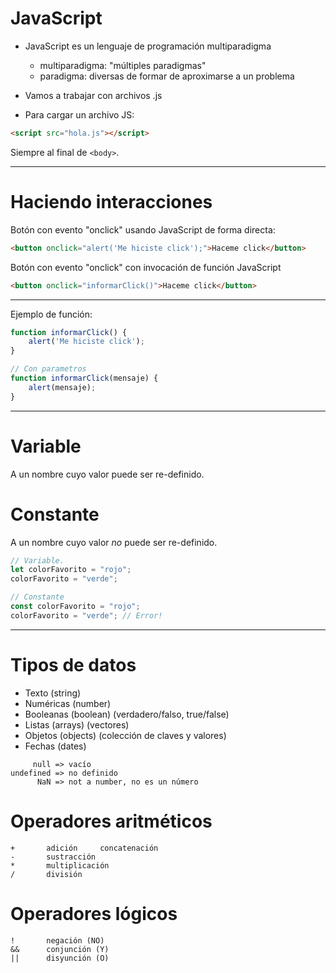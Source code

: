 # JavaScript

- JavaScript es un lenguaje de programación multiparadigma
    - multiparadigma: "múltiples paradigmas"
    - paradigma: diversas de formar de aproximarse a un problema

- Vamos a trabajar con archivos .js
- Para cargar un archivo JS:

```html
<script src="hola.js"></script>
```

Siempre al final de `<body>`.

-------------------------------------

# Haciendo interacciones

Botón con evento "onclick" usando JavaScript de forma directa:

```html
<button onclick="alert('Me hiciste click');">Haceme click</button>
```

Botón con evento "onclick" con invocación de función JavaScript

```html
<button onclick="informarClick()">Haceme click</button>
```

-----
Ejemplo de función:

```js
function informarClick() {
    alert('Me hiciste click');    
}

// Con parametros
function informarClick(mensaje) {
    alert(mensaje);    
}
```

------------


# Variable

A un nombre cuyo valor puede ser re-definido.

# Constante

A un nombre cuyo valor *no* puede ser re-definido.


```js
// Variable.
let colorFavorito = "rojo";
colorFavorito = "verde";

// Constante
const colorFavorito = "rojo";
colorFavorito = "verde"; // Error!
```

------------

# Tipos de datos

- Texto (string)
- Numéricas (number)
- Booleanas (boolean) (verdadero/falso, true/false)
- Listas (arrays) (vectores)
- Objetos (objects) (colección de claves y valores)
- Fechas (dates)

```
     null => vacío
undefined => no definido
      NaN => not a number, no es un número
```

# Operadores aritméticos

```
+       adición     concatenación
-       sustracción
*       multiplicación
/       división
```

# Operadores lógicos

```
!       negación (NO)
&&      conjunción (Y)
||      disyunción (O)
```